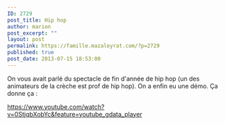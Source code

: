 ```yaml
---
ID: 2729
post_title: Hip hop
author: marion
post_excerpt: ""
layout: post
permalink: https://famille.mazaleyrat.com/?p=2729
published: true
post_date: 2013-07-15 18:53:00
---
```

On vous avait parlé du spectacle de fin d'année de hip hop (un des animateurs de la crèche est prof de hip hop). On a enfin eu une démo.
Ça donne ça :

https://www.youtube.com/watch?v=0StjqbXobYc&feature=youtube_gdata_player